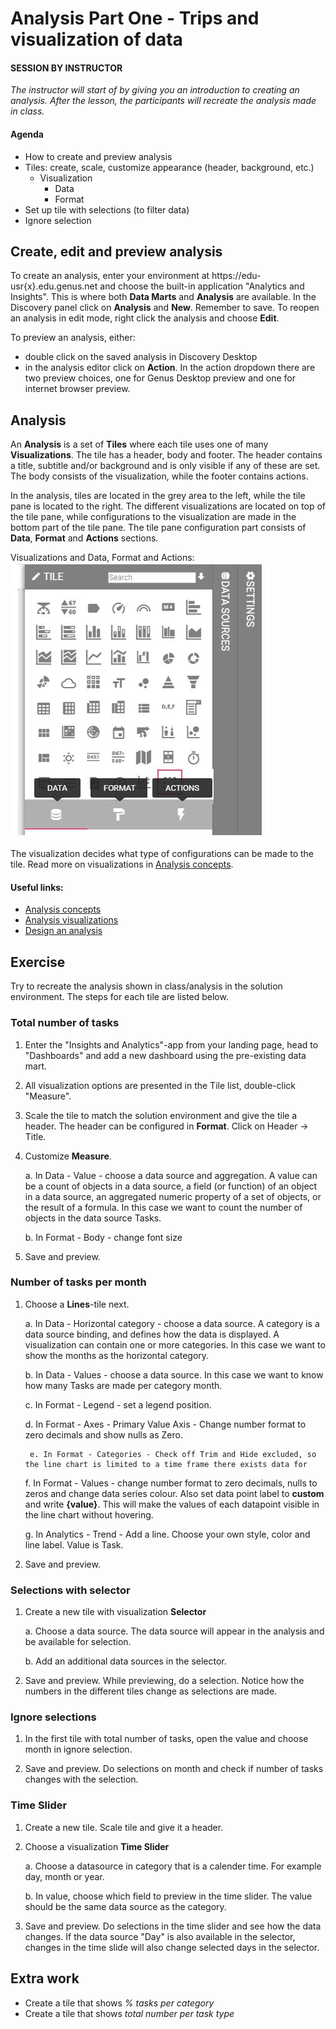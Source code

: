 

# Analysis Part One - Trips and visualization of data

#### SESSION BY INSTRUCTOR
_The instructor will start of by giving you an introduction to creating an analysis. After the lesson, the participants will recreate the analysis made in class._

#### Agenda

- How to create and preview analysis
- Tiles: create, scale, customize appearance (header, background, etc.)
	- Visualization
		- Data
		- Format
- Set up tile with selections (to filter data)
- Ignore selection

## Create, edit and preview analysis

To create an analysis, enter your environment at https://edu-usr{x}.edu.genus.net and choose the built-in application "Analytics and Insights". This is where both **Data Marts** and **Analysis** are available. In the Discovery panel click on **Analysis** and **New**. Remember to save. To reopen an analysis in edit mode, right click the analysis and choose **Edit**.  

To preview an analysis, either:

- double click on the saved analysis in Discovery Desktop
- in the analysis editor click on **Action**. In the action dropdown there are two preview choices, one for Genus Desktop preview and one for internet browser preview.   

## Analysis

An **Analysis** is a set of **Tiles** where each tile uses one of many **Visualizations**. The tile has a header, body and footer. The header contains a title, subtitle and/or background and is only visible if any of these are set. The body consists of the visualization, while the footer contains actions.  

In the analysis, tiles are located in the grey area to the left, while the tile pane is located to the right. The different visualizations are located on top of the tile pane, while configurations to the visualization are made in the bottom part of the tile pane. The tile pane configuration part consists of **Data**, **Format** and **Actions** sections.

Visualizations and Data, Format and Actions:   
![tile_pane.jpg](media/tile_pane.jpg)

The visualization decides what type of configurations can be made to the tile. Read more on visualizations in [Analysis concepts](https://docs.genus.no/users/analyze-report-and-discover/analysis/concepts.html).  

#### Useful links:
- [Analysis concepts](https://docs.genus.no/users/analyze-report-and-discover/analysis/concepts.html)
- [Analysis visualizations](https://docs.genus.no/users/analyze-report-and-discover/analysis/visualizations.html)
- [Design an analysis](https://docs.genus.no/users/analyze-report-and-discover/analysis/designer/index.html)

## Exercise  
Try to recreate the analysis shown in class/analysis in the solution environment. The steps for each tile are listed below.

### Total number of tasks

1. Enter the "Insights and Analytics"-app from your landing page, head to "Dashboards" and add a new dashboard using the pre-existing data mart.

2. All visualization options are presented in the Tile list, double-click "Measure".

3. Scale the tile to match the solution environment and give the tile a header. The header can be configured in **Format**. Click on Header -> Title.  

4. Customize **Measure**.

    a. In Data - Value - choose a data source and aggregation. A value can be a count of objects in a data source, a field (or function) of an object in a data source, an aggregated numeric property of a set of objects, or the result of a formula. In this case we want to count the number of objects in the data source Tasks.  

    b. In Format - Body - change font size

5. Save and preview.

### Number of tasks per month

1. Choose a **Lines**-tile next.

    a. In Data - Horizontal category - choose a data source. A category is a data source binding, and defines how the data is displayed. A visualization can contain one or more categories. In this case we want to show the months as the horizontal category.  

    b. In Data - Values - choose a data source. In this case we want to know how many Tasks are made per category month.

    c. In Format - Legend - set a legend position.

    d. In Format - Axes - Primary Value Axis - Change number format to zero decimals and show nulls as Zero.

		e. In Format - Categories - Check off Trim and Hide excluded, so the line chart is limited to a time frame there exists data for

    f. In Format - Values - change number format to zero decimals, nulls to zeros and change data series colour. Also set data point label to **custom** and write **{value}**. This will make the values of each datapoint visible in the line chart without hovering.

    g. In Analytics - Trend - Add a line. Choose your own style, color and line label. Value is Task.

3. Save and preview.

### Selections with selector

1. Create a new tile with visualization **Selector**

    a. Choose a data source. The data source will appear in the analysis and be available for selection.  

    b. Add an additional data sources in the selector.  

3. Save and preview. While previewing, do a selection. Notice how the numbers in the different tiles change as selections are made.

### Ignore selections

1. In the first tile with total number of tasks, open the value and choose month in ignore selection.

2. Save and preview. Do selections on month and check if number of tasks changes with the selection.

### Time Slider

1. Create a new tile. Scale tile and give it a header.

2. Choose a visualization **Time Slider**

	a. Choose a datasource in category that is a calender time. For example day, month or year.

	b. In value, choose which field to preview in the time slider. The value should be the same data source as the category.  

3. Save and preview. Do selections in the time slider and see how the data changes. If the data source "Day" is also available in the selector, changes in the time slide will also change selected days in the selector.  

## Extra work

- Create a tile that shows _% tasks per category_
- Create a tile that shows _total number per task type_
